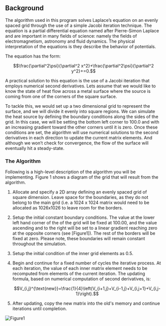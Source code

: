 ## Background

The algorithm used in this program solves Laplace’s equation on an
evenly spaced grid through the use of a simple Jacobi iteration
technique. The equation is a partial differential equation named after
Pierre-Simon Laplace and are important in many fields of science: namely
the fields of electromagnetism, astronomy and fluid dynamics. The
physical interpretation of the equations is they describe the behavior
of potentials.

The equation has the form:

$$\frac{\partial^2\psi}{\partial^2 x^2}+\frac{\partial^2\psi}{\partial^2 y^2}+=0.$$

A practical solution to this equation is the use of a Jacobi iteration
that employs numerical second derivatives. Lets assume that we would
like to know the state of heat flow across a metal surface where the
source is coming from one of the corners of the square surface.

To tackle this, we would set up a two dimensional grid to represent the
surface, and we will divide it evenly into square regions. We can
simulate the heat source by defining the boundary conditions along the
sides of the grid. In this case, we will be setting the bottom left
corner to 100.0 and with an increasing gradient toward the other corners
until it is zero. Once these conditions are set, the algorithm will use
numerical solutions to the second derivatives in each direction to
update the current matrix elements. And although we won’t check for
convergence, the flow of the surface will eventually hit a
steady-state.


### The Algorithm

Following is a high-level description of the algorithm you will be
implementing. Figure 1 shows a diagram of the grid that will result from
the algorithm.

1.  Allocate and specify a 2D array defining an evenly spaced grid of
    square dimension. Leave space for the boundaries,
    as they do not belong to the main grid (i.e. a 1024 x 1024 matrix
    would need to be allocated as 1026x1026 to leave room for the
    borders.
    
2.  Setup the initial constant boundary conditions. The value at the
    lower left hand corner of the of the grid will be fixed at 100.00,
    and the value ascending and to the right will be set to a linear
    gradient reaching zero at the opposite corners (see [Figure1]). The
    rest of the borders will be fixed at zero. Please note, these
    boundaries will remain constant throughout the simulation.
    
3.  Setup the initial condition of the inner grid elements as 0.5.
    
4.  Begin and continue for a fixed number of cycles the iterative
    process. At each iteration, the value of each inner matrix element
    needs to be recomputed from elements of the current iteration. The
    updating formula, based on numerical computation of second
    derivatives, is:
    
    $$V_{i,j}^{\text{new}}=\frac{1}{4}\left(V_{i+1,j}+V_{i-1,j}+V_{i,j+1}+V_{i,j-1}\right).$$
    
5.  After updating, copy the new matrix into the old's memory and
    continue iterations until completion.

![Figure1](serial.jpg)


